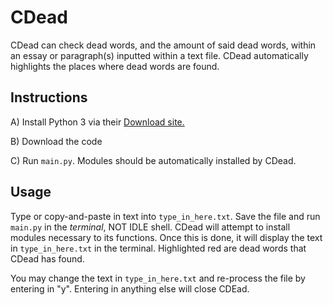 # CDead
CDead can check dead words, and the amount of said dead words, within an essay or paragraph(s) inputted within a text file. CDead automatically highlights the places where dead words are found.

## Instructions
A) Install Python 3 via their [Download site.](https://www.python.org/downloads/)

B) Download the code

C) Run `main.py`. Modules should be automatically installed by CDead.

## Usage
Type or copy-and-paste in text into `type_in_here.txt`. Save the file and run `main.py` in the *terminal*, NOT IDLE shell. CDead will attempt to install modules necessary to its functions. Once this is done, it will display the text in `type_in_here.txt` in the terminal. Highlighted red are dead words that CDead has found.

You may change the text in `type_in_here.txt` and re-process the file by entering in "y". Entering in anything else will close CDEad.
